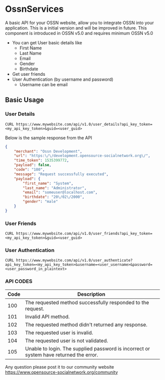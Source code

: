 # OssnServices
A basic API for your OSSN website, allow you to integrate OSSN into your application. This is a initial version and will be improved in future.  This component is introduced in OSSN v5.0 and requires minimum OSSN v5.0

* You can get User basic details like 
   - First Name
   - Last Name
   - Email
   - Gender
   - Birthdate
 * Get user friends
 * User Authentication (by username and password)
    - Username can be email
 
## Basic Usage

### User Details

    CURL https://www.mywebsite.com/api/v1.0/user_details?api_key_token=<my_api_key_token>&guid=<user_guid>
    
Below is the sample response from the API

```json
{
    "merchant": "Ossn Development",
    "url": "https:\/\/development.opensource-socialnetwork.org\/",
    "time_token": 1535399772,
    "payload": false,
    "code": "100",
    "message": "Request successfully executed",
    "payload": {
        "first_name": "System",
        "last_name": "Administrator",
        "email": "someuser@localhost.com",
        "birthdate": "20\/02\/2000",
        "gender": "male"
    }
}
```
### User Friends

    CURL https://www.mywebsite.com/api/v1.0/user_friends?api_key_token=<my_api_key_token>&guid=<user_guid>

### User Authentication

    CURL https://www.mywebsite.com/api/v1.0/user_authenticate?api_key_token=<my_api_key_token>&username=<user_username>&password=<user_password_in_plaintext>
    
### API CODES

Code   | Description
------------ | -------------
100 | The requested method successfully responded to the request.
101 | Invalid API method.
102 | The requested method didn't returned any response.
103 | The requested user is invalid.
104 | The requested user is not validated.
105 | Unable to login. The supplied password is incorrect or system have returned the error.

Any question please post it to our community website https://www.opensource-socialnetwork.org/community
